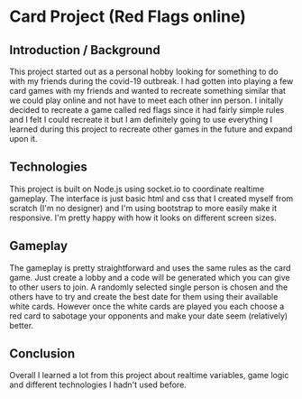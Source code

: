 # Card Project (Red Flags online)

## Introduction / Background
This project started out as a personal hobby looking for something to do with my friends during the covid-19 outbreak. I had gotten into playing a few card games with my friends and wanted to recreate something similar that we could play online and not have to meet each other inn person. I initally decided to recreate a game called red flags since it had fairly simple rules and I felt I could recreate it but I am definitely going to use everything I learned during this project to recreate other games in the future and expand upon it.

## Technologies
This project is built on Node.js using socket.io to coordinate realtime gameplay. The interface is just basic html and css that I created myself from scratch (I'm no designer) and I'm using bootstrap to more easily make it responsive. I'm pretty happy with how it looks on different screen sizes. 

## Gameplay
The gameplay is pretty straightforward and uses the same rules as the card game. Just create a lobby and a code will be generated which you can give to other users to join. A randomly selected single person is chosen and the others have to try and create the best date for them using their available white cards. However once the white cards are played you each choose a red card to sabotage your opponents and make your date seem (relatively) better.

## Conclusion
Overall I learned a lot from this project about realtime variables, game logic and different technologies I hadn't used before.